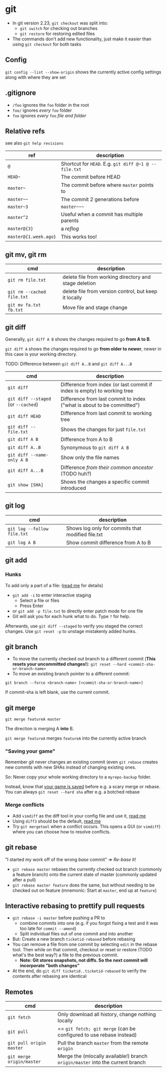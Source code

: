# git

- In git version 2.23, `git checkout` was split into:
  - `git switch` for checking out branches
  - `git restore` for restoring edited files
- The commands don't add new functionality, just make it easier than using `git checkout` for both tasks


## Config

`git config --list --show-origin` shows the currently active config settings
along with where they are set


## .gitignore

- `/foo` ignores the `foo` folder in the root
- `foo/` ignores *every* `foo` folder
- `foo` ignores *every* `foo` *file and folder*


## Relative refs

see also `git help revisions`

ref | description
--- | -----------
`@` | Shortcut for `HEAD`. E.g. `git diff @~1 @ -- file.txt`
`HEAD~` | The commit before HEAD
`master~` | The commit before where `master` points to
`master~~` | The commit 2 generations before
`master~3` | `master~~~`
`master^2` | Useful when a commit has multiple parents
`master@{3}` | a *reflog*
`master@{1.week.ago}` | This works too!


## git mv, git rm

cmd | description
--- | ----------- 
`git rm file.txt` | delete file from working directory and stage deletion
`git rm --cached file.txt` | delete file from version control, but keep it locally
`git mv fa.txt fb.txt` | Move file and stage change


## git diff

Generally, `git diff A B` shows the changes required to go **from A to B**.

`git diff A` shows the changes required to go **from older to newer**, newer in
this case is your working directory.

TODO: Difference between `git diff A..B` and `git diff A...B`

cmd | description
--- | -----------
`git diff` | Difference from index (or last commit if index is empty) to working tree
`git diff --staged` (or `--cached`) | Difference from last commit to index ("what is about to be committed")
`git diff HEAD` | Difference from last commit to working tree
`git diff -- file.txt` | Shows the changes for just `file.txt`
`git diff A B` | Difference from A to B 
`git diff A..B` | Synonymous to `git diff A B`
`git diff --name-only A B` | Show only the file names
`git diff A...B` | Difference *from their common ancestor* (TODO huh?)
`git show [SHA]` | Shows the changes a specific commit introduced


## git log

cmd | description
--- | -----------
`git log --follow file.txt` | Shows log only for commits that modified file.txt
`git log A B` | Show commit difference from A to B


## git add

### Hunks

To add only a part of a file: ([read me](https://git-scm.com/book/en/v2/Git-Tools-Interactive-Staging) for details)

- `git add -i` to enter interactive staging
  - Select a file or files
  - Press Enter
- or `git add -p file.txt` to directly enter patch mode for one file
- Git will ask you for each hunk what to do. Type `?` for help.

Afterwards, use `git diff --staged` to verify you staged the correct changes.
Use `git reset -p` to unstage mistakenly added hunks.

## git branch

- To move the currently checked out branch to a different commit (**This resets your uncommitted changes!**): `git reset --hard <commit-sha-or-branch-name>`
- To move an existing branch pointer to a different commit:

`git branch --force <branch-name> [<commit-sha-or-branch-name>]`

If commit-sha is left blank, use the current commit.

## git merge

`git merge featureA master`

The direction is merging A **into** B.

`git merge featureA` merges `featureA` into the currently active branch

### "Saving your game"

Remember git never changes an existing commit (even `git rebase` creates new commits with new SHAs instead of changing existing ones.

So: Never copy your whole working directory to a `myrepo-backup` folder.

Instead, know that [your game is
saved](https://think-like-a-git.net/sections/experimenting-with-git/branches-as-savepoints.html)
before e.g. a scary merge or rebase. You can always `git reset --hard sha` after
e.g. a botched rebase

### Merge conflicts

- Add `vimdiff` as the diff tool in your config file and use it, [read me](https://www.rosipov.com/blog/use-vimdiff-as-git-mergetool/)
- Using `diff3` should be the default, [read me](https://stackoverflow.com/questions/27417656/should-diff3-be-default-conflictstyle-on-git/70387424)
- Try `git mergetool` when a conflict occurs. This opens a GUI (or `vimdiff`) where you can choose how to resolve conflicts.


## git rebase

"I started my work off of the wrong *base* commit"  =>  *Re-base* it!

- `git rebase master` rebases the currently checked out branch (commonly a
  feature branch) onto the current state of master (commonly updated after a
  pull)
- `git rebase master feature` does the same, but without needing to be checked
  out on feature (mnemonic: Start at `master`, end up at `feature`)

## Interactive rebasing to prettify pull requests

- `git rebase -i master` before pushing a PR to
  - combine commits into one (e.g. if you forgot fixing a test and it was too
    late for `commit --amend`)
  - Split individual files out of one commit and into another
- But: Create a new branch `ticketid-rebased` before rebasing
- You can remove a file from one commit by selecting `edit` in the rebase tool.
  Then while on that commit, checkout or reset or restore (TODO what's the best
  way?) a file to the previous commit.
  - **Note: Git stores snapshots, not diffs. So the next commit will
    incorporate "both changes"**
- At the end, do `git diff ticketid..ticketid-rebased` to verify the contents
  after rebasing are identical

## Remotes

cmd | description
--- | -----------
`git fetch` | Only download all history, change nothing locally
`git pull` | == `git fetch; git merge` (can be configured to use rebase instead)
`git pull origin master` | Pull the branch `master` from the remote `origin`
`git merge origin/master` | Merge the (mlocally available!) branch `origin/master` into the current branch

